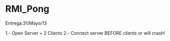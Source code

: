 RMI_Pong
========

Entrega:31/Mayo/13

1.- Open Server + 2 Clients
2.- Connect server BEFORE clients or will crash!
